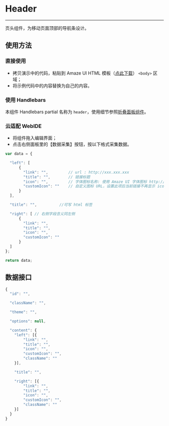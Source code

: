 # Header
---

页头组件，为移动页面顶部的导航条设计。

## 使用方法

### 直接使用

- 拷贝演示中的代码，粘贴到 Amaze UI HTML 模板（[点此下载](/getting-started)） `<body>` 区域；
- 将示例代码中的内容替换为自己的内容。

### 使用 Handlebars

本组件 Handlebars partial 名称为 `header`，使用细节参照[折叠面板组件](/widgets/accordion)。

### 云适配 WebIDE

- 将组件拖入编辑界面；
- 点击右侧面板里的【数据采集】按钮，按以下格式采集数据。

```javascript
var data = {

  "left": [
      {
        "link": "",         // url : http://xxx.xxx.xxx
        "title": "",        // 链接标题
        "icon": "",         // 字体图标名称: 使用 Amaze UI 字体图标 http://www.amazeui.org/css/icon
        "customIcon": ""    // 自定义图标 URL，设置此项后当前链接不再显示 icon
      }
  ],

  "title": "",			//可写 html 标签

  "right": [ // 右侧字段含义同左侧
      {
        "link": "",
        "title": "",
        "icon": "",
        "customIcon": ""
      }
  ]
};

return data;
```

## 数据接口

```javascript
{
  "id": "",

  "className": "",

  "theme": "",

  "options": null,

  "content": {
    "left": [{
        "link": "",
        "title": "",
        "icon": "",
        "customIcon": "",
        "className": ""
    }],

    "title": "",

    "right": [{
        "link": "",
        "title": "",
        "icon": "",
        "customIcon": "",
        "className": ""
    }]
  }
}
```
